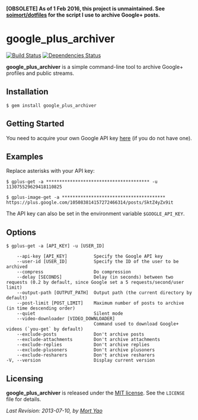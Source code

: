**[OBSOLETE] As of 1 Feb 2016, this project is unmaintained. See [soimort/dotfiles](https://github.com/soimort/dotfiles/blob/master/Scripts/gugutasu) for the script I use to archive Google+ posts.**

# google_plus_archiver

[![Build Status](https://api.travis-ci.org/soimort/google_plus_archiver.png)](http://travis-ci.org/soimort/google_plus_archiver)
[![Dependencies Status](https://gemnasium.com/soimort/google_plus_archiver.png)](https://gemnasium.com/soimort/google_plus_archiver)

__google_plus_archiver__ is a simple command-line tool to archive Google+ profiles and public streams.

## Installation

    $ gem install google_plus_archiver

## Getting Started

You need to acquire your own Google API key [here](https://code.google.com/apis/console#access) (if you do not have one).

## Examples

Replace asterisks with your API key:

    $ gplus-get -a *************************************** -u 113075529629418110825

    $ gplus-image-get -a *************************************** https://plus.google.com/105083814157272466314/posts/SktZ4yZx9it

The API key can also be set in the environment variable `$GOOGLE_API_KEY`.

## Options

    $ gplus-get -a [API_KEY] -u [USER_ID]

        --api-key [API_KEY]          Specify the Google API key
        --user-id [USER_ID]          Specify the ID of the user to be archived
        --compress                   Do compression
        --delay [SECONDS]            Delay (in seconds) between two requests (0.2 by default, since Google set a 5 requests/second/user limit)
        --output-path [OUTPUT_PATH]  Output path (the current directory by default)
        --post-limit [POST_LIMIT]    Maximum number of posts to archive (in time descending order)
        --quiet                      Silent mode
        --video-downloader [VIDEO_DOWNLOADER]
                                     Command used to download Google+ videos (`you-get` by default)
        --exclude-posts              Don't archive posts
        --exclude-attachments        Don't archive attachments
        --exclude-replies            Don't archive replies
        --exclude-plusoners          Don't archive plusoners
        --exclude-resharers          Don't archive resharers
    -V, --version                    Display current version

## Licensing

__google_plus_archiver__ is released under the [MIT license](http://www.opensource.org/licenses/mit-license.php). See the `LICENSE` file for details.

_Last Revision: 2013-07-10, by [Mort Yao](http://www.soimort.org/)_
